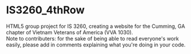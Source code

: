 # IS3260_4thRow
HTML5 group project for IS 3260, creating a website for the Cumming, GA chapter of Vietnam Veterans of America (VVA 1030).
<br/>Note to contributers: for the sake of being able to read everyone's work easily, please add in comments explaining what you're doing in your code.
